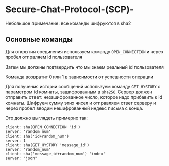 # Secure-Chat-Protocol-(SCP)-

Небольшое примечание: все команды шифруются в sha2

## Основные команды
Для открытия соединения используем команду `OPEN_CONNECTION`
и через пробел отпраляем id пользователя

Затем мы должны подтвердить что мы знаем реальный id пользователя

Команда возвратит 0 или 1 в зависимости от успешности операции

Для получения истории сообщений используем команду `GET_HYSTORY` с параметром id комнаты, зашифрованным в `sha256`. Сервер должен отправить ответ: незашифрованное число, которое надо прибавить к id комнаты. Шифруем сумму этих чисел и отправляем ответ серверу и через пробел вводим нешифрованный индекс письма с конца.

Это должно выглядеть примерно так:
```
client: sha(OPEN_CONNECTION 'id')
server: 'random_num'
client: sha('id+random_num')
server: 1
client: sha(GET_HYSTORY 'message_id')
server: 'random_num'
client: sha('message_id+random_num') 'index'
server: "json"
```




